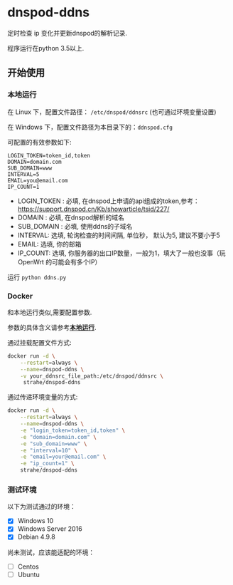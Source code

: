 
# dnspod-ddns

定时检查 ip 变化并更新dnspod的解析记录.

程序运行在python 3.5以上.

## 开始使用

### 本地运行

在 Linux 下，配置文件路径： `/etc/dnspod/ddnsrc` (也可通过环境变量设置)

在 Windows 下，配置文件路径为本目录下的：`ddnspod.cfg`

可配置的有效参数如下:

```config
LOGIN_TOKEN=token_id,token
DOMAIN=domain.com
SUB_DOMAIN=www
INTERVAL=5
EMAIL=you@email.com
IP_COUNT=1
```

* LOGIN_TOKEN : 必填, 在dnspod上申请的api组成的token,参考：https://support.dnspod.cn/Kb/showarticle/tsid/227/
* DOMAIN : 必填, 在dnspod解析的域名
* SUB_DOMAIN : 必填, 使用ddns的子域名
* INTERVAL: 选填, 轮询检查的时间间隔, 单位秒， 默认为5, 建议不要小于5
* EMAIL: 选填, 你的邮箱
* IP_COUNT: 选填, 你服务器的出口IP数量，一般为1，填大了一般也没事（玩 OpenWrt 的可能会有多个IP）

运行 `python ddns.py`

### Docker

和本地运行类似,需要配置参数.

参数的具体含义请参考[**本地运行**](https://github.com/strahe/dnspod-ddns#%E6%9C%AC%E5%9C%B0%E8%BF%90%E8%A1%8C).

通过挂载配置文件方式:

```bash
docker run -d \
    --restart=always \
    --name=dnspod-ddns \
    -v your_ddnsrc_file_path:/etc/dnspod/ddnsrc \
     strahe/dnspod-ddns
 ```

通过传递环境变量的方式:

```bash
docker run -d \
    --restart=always \
    --name=dnspod-ddns \
    -e "login_token=token_id,token" \
    -e "domain=domain.com" \
    -e "sub_domain=www" \
    -e "interval=10" \
    -e "email=your@email.com" \
    -e "ip_count=1" \
    strahe/dnspod-ddns
```

### 测试环境

以下为测试通过的环境：
- [x] Windows 10
- [x] Windows Server 2016
- [x] Debian 4.9.8

尚未测试，应该能适配的环境：
- [ ] Centos
- [ ] Ubuntu
